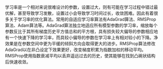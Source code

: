 学习率是一个相对来说很难设计的参数，设置过大，则有可能在学习过程中错过最优解，甚至导致学习发散，设置过小会导致学习时间过长，收敛困难。因此有着很多关于学习率的优化算法。常用的自适应学习率算法有AdaGrad算法、RMSProp算法、Adam算法等。AdaGrad算法独立地适应所有模型参数的学习率，缩放每个参数反比于其所有梯度历史平方值总和的平方根，具有损失较大偏导的参数相应地有一个快速下降的学习率，而具较小偏导的参数在学习率上有相对较小的下降。净效果是在参数空间中更为平缓的倾斜方向会取得更大的进步。RMSProp算法修改AdaGrad以在非凸设定下效果更好，改变梯度积累为指数加权的移动平均。RMSProp使用指数衰减平均以丢弃遥远过去的历史，使其能够在找到凸碗状结构后快速收敛。

